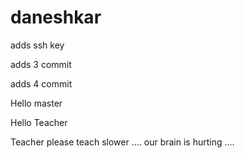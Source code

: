 # daneshkar


adds ssh key

adds 3 commit


adds 4 commit

Hello master




Hello Teacher

Teacher please teach slower .... our brain is hurting .... 
